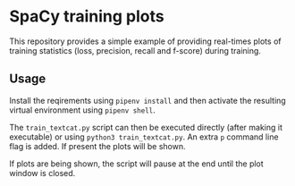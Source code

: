 # SpaCy training plots 

This repository provides a simple example of providing
real-times plots of training statistics (loss, precision, recall and f-score)
during training.

## Usage

Install the reqirements using `pipenv install` and then activate the resulting
virtual environment using `pipenv shell`.

The `train_textcat.py` script can then be executed directly (after making it executable)
or using `python3 train_textcat.py`. 
An extra `p` command line flag is added. If present the plots will be shown.

If plots are being shown, the script will pause at the end until the plot window is closed.

 